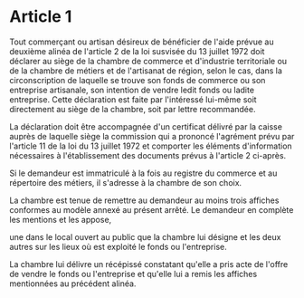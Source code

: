 # Article 1

Tout commerçant ou artisan désireux de bénéficier de l'aide prévue au deuxième alinéa de l'article 2 de la loi susvisée du 13 juillet 1972 doit déclarer au siège de la chambre de commerce et d'industrie territoriale ou de la chambre de métiers et de l'artisanat de région, selon le cas, dans la circonscription de laquelle se trouve son fonds de commerce ou son entreprise artisanale, son intention de vendre ledit fonds ou ladite entreprise. Cette déclaration est faite par l'intéressé lui-même soit directement au siège de la chambre, soit par lettre recommandée.

La déclaration doit être accompagnée d'un certificat délivré par la caisse auprès de laquelle siège la commission qui a prononcé l'agrément prévu par l'article 11 de la loi du 13 juillet 1972 et comporter les éléments d'information nécessaires à l'établissement des documents prévus à l'article 2 ci-après.

Si le demandeur est immatriculé à la fois au registre du commerce et au répertoire des métiers, il s'adresse à la chambre de son choix.

La chambre est tenue de remettre au demandeur au moins trois affiches conformes au modèle annexé au présent arrêté. Le demandeur en complète les mentions et les appose,

une dans le local ouvert au public que la chambre lui désigne et les deux autres sur les lieux où est exploité le fonds ou l'entreprise.

La chambre lui délivre un récépissé constatant qu'elle a pris acte de l'offre de vendre le fonds ou l'entreprise et qu'elle lui a remis les affiches mentionnées au précédent alinéa.
